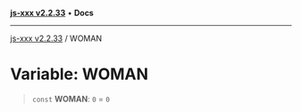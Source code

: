 [**js-xxx v2.2.33**](../README.md) • **Docs**

***

[js-xxx v2.2.33](../README.md) / WOMAN

# Variable: WOMAN

> `const` **WOMAN**: `0` = `0`
